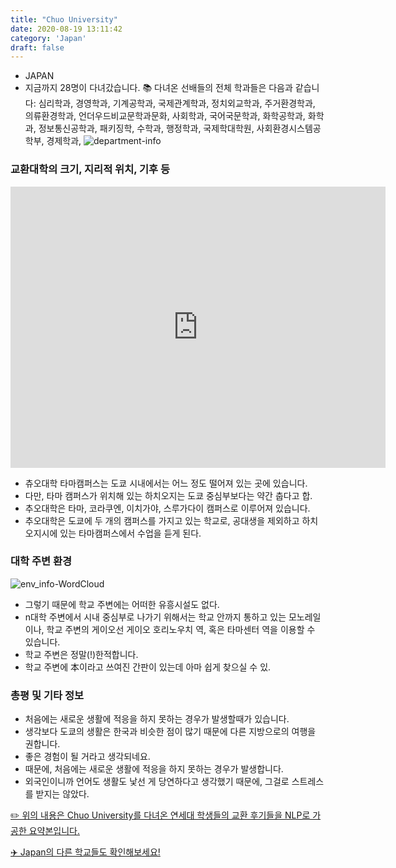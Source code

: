 ```yaml
---
title: "Chuo University"
date: 2020-08-19 13:11:42
category: 'Japan'
draft: false
---
```



* JAPAN
* 지금까지 28명이 다녀갔습니다. 
📚 다녀온 선배들의 전체 학과들은 다음과 같습니다: 심리학과, 경영학과, 기계공학과, 국제관계학과, 정치외교학과, 주거환경학과, 의류환경학과, 언더우드비교문학과문화, 사회학과, 국어국문학과, 화학공학과, 화학과, 정보통신공학과, 패키징학, 수학과, 행정학과, 국제학대학원, 사회환경시스템공학부, 경제학과, 
![department-info](../plots/JP000004.png)
### 교환대학의 크기, 지리적 위치, 기후 등
<iframe
width="600"
height="450"
frameborder="0" style="border:0"
src="https://www.google.com/maps/embed/v1/place?key=AIzaSyC9e1AME-pVmWC4hBpFdu5S4dKzyepa3HQ&q=Chuo+University&center=35.6402,139.404&zoom=14" allowfullscreen>
</iframe>

* 츄오대학 타마캠퍼스는 도쿄 시내에서는 어느 정도 떨어져 있는 곳에 있습니다.
* 다만, 타마 캠퍼스가 위치해 있는 하치오지는 도쿄 중심부보다는 약간 춥다고 합.
* 추오대학은 타마, 코라쿠엔, 이치가야, 스루가다이 캠퍼스로 이루어져 있습니다.
* 추오대학은 도쿄에 두 개의 캠퍼스를 가지고 있는 학교로, 공대생을 제외하고 하치오지시에 있는 타마캠퍼스에서 수업을 듣게 된다.


### 대학 주변 환경

![env_info-WordCloud](../univ_wordclouds_okt/env_info/JP000004_env_info_okt.png)

* 그렇기 때문에 학교 주변에는 어떠한 유흥시설도 없다.
* n대학 주변에서 시내 중심부로 나가기 위해서는 학교 안까지 통하고 있는 모노레일이나, 학교 주변의 게이오선 게이오 호리노우치 역, 혹은 타마센터 역을 이용할 수 있습니다.
* 학교 주변은 정말(!)한적합니다.
* 학교 주변에 本이라고 쓰여진 간판이 있는데 아마 쉽게 찾으실 수 있.


### 총평 및 기타 정보 
* 처음에는 새로운 생활에 적응을 하지 못하는 경우가 발생할때가 있습니다.
* 생각보다 도쿄의 생활은 한국과 비슷한 점이 많기 때문에 다른 지방으로의 여행을 권합니다.
* 좋은 경험이 될 거라고 생각되네요.
* 때문에, 처음에는 새로운 생활에 적응을 하지 못하는 경우가 발생합니다.
* 외국인이니까 언어도 생활도 낯선 게 당연하다고 생각했기 때문에, 그걸로 스트레스를 받지는 않았다.


[✏️ 위의 내용은 Chuo University를 다녀온 연세대 학생들의 교환 후기들을 NLP로 가공한 요약본입니다.](http://oia.yonsei.ac.kr/partner/expReport.asp?ucode=JP000004&bgbn=A)

[✈️ Japan의 다른 학교들도 확인해보세요!](https://yonsei-exchange.netlify.app/?category=Japan)

